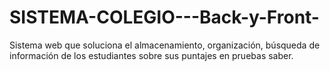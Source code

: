 # SISTEMA-COLEGIO---Back-y-Front-
Sistema web que soluciona el almacenamiento, organización, búsqueda de información de los estudiantes sobre sus puntajes en pruebas saber. 
